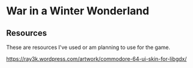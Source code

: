 # War in a Winter Wonderland

## Resources

These are resources I've used or am planning to use for the game.


https://ray3k.wordpress.com/artwork/commodore-64-ui-skin-for-libgdx/